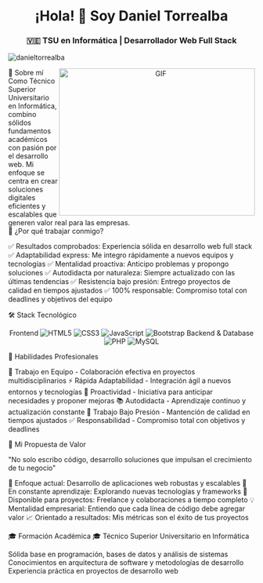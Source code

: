 <h1 align="center">¡Hola! 👋 Soy Daniel Torrealba</h1>
<h3 align="center">🇻🇪 TSU en Informática | Desarrollador Web Full Stack</h3>
<p align="left"> <img src="https://komarev.com/ghpvc/?username=danieltorrealba&label=Visitas%20al%20perfil&color=0e75b6&style=flat" alt="danieltorrealba" /> </p>
<a target="_blank" align="center">
  <img align="right" top="500" height="300" width="400" alt="GIF" src="https://media.giphy.com/media/SWoSkN6DxTszqIKEqv/giphy.gif">
</a>
🚀 Sobre mí
Como Técnico Superior Universitario en Informática, combino sólidos fundamentos académicos con pasión por el desarrollo web. Mi enfoque se centra en crear soluciones digitales eficientes y escalables que generen valor real para las empresas. <br>
💼 ¿Por qué trabajar conmigo?

✅ Resultados comprobados: Experiencia sólida en desarrollo web full stack
✅ Adaptabilidad express: Me integro rápidamente a nuevos equipos y tecnologías
✅ Mentalidad proactiva: Anticipo problemas y propongo soluciones
✅ Autodidacta por naturaleza: Siempre actualizado con las últimas tendencias
✅ Resistencia bajo presión: Entrego proyectos de calidad en tiempos ajustados
✅ 100% responsable: Compromiso total con deadlines y objetivos del equipo


🛠️ Stack Tecnológico
<div align="center">
Frontend
<img src="https://img.shields.io/badge/HTML5-E34F26?style=for-the-badge&logo=html5&logoColor=white" alt="HTML5"/>
<img src="https://img.shields.io/badge/CSS3-1572B6?style=for-the-badge&logo=css3&logoColor=white" alt="CSS3"/>
<img src="https://img.shields.io/badge/JavaScript-F7DF1E?style=for-the-badge&logo=javascript&logoColor=black" alt="JavaScript"/>
<img src="https://img.shields.io/badge/Bootstrap-7952B3?style=for-the-badge&logo=bootstrap&logoColor=white" alt="Bootstrap"/>
Backend & Database
<img src="https://img.shields.io/badge/PHP-777BB4?style=for-the-badge&logo=php&logoColor=white" alt="PHP"/>
<img src="https://img.shields.io/badge/MySQL-4479A1?style=for-the-badge&logo=mysql&logoColor=white" alt="MySQL"/>
</div>

💪 Habilidades Profesionales

🎯 Trabajo en Equipo - Colaboración efectiva en proyectos multidisciplinarios
⚡ Rápida Adaptabilidad - Integración ágil a nuevos entornos y tecnologías
🚀 Proactividad - Iniciativa para anticipar necesidades y proponer mejoras
📚 Autodidacta - Aprendizaje continuo y actualización constante
💼 Trabajo Bajo Presión - Mantención de calidad en tiempos ajustados
✅ Responsabilidad - Compromiso total con objetivos y deadlines


🎯 Mi Propuesta de Valor

"No solo escribo código, desarrollo soluciones que impulsan el crecimiento de tu negocio"


🔭 Enfoque actual: Desarrollo de aplicaciones web robustas y escalables
🌱 En constante aprendizaje: Explorando nuevas tecnologías y frameworks
🤝 Disponible para proyectos: Freelance y colaboraciones a tiempo completo
💡 Mentalidad empresarial: Entiendo que cada línea de código debe agregar valor
📈 Orientado a resultados: Mis métricas son el éxito de tus proyectos


🎓 Formación Académica
🎓 Técnico Superior Universitario en Informática

Sólida base en programación, bases de datos y análisis de sistemas
Conocimientos en arquitectura de software y metodologías de desarrollo
Experiencia práctica en proyectos de desarrollo web

